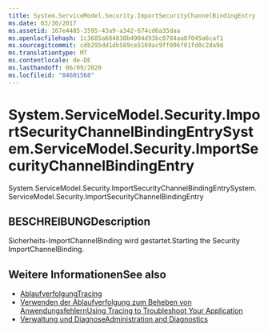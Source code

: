 ```yaml
---
title: System.ServiceModel.Security.ImportSecurityChannelBindingEntry
ms.date: 03/30/2017
ms.assetid: 167e4485-3595-43a9-a342-674cd6a35daa
ms.openlocfilehash: 1c3685a684838b4904d93bc0784aa8f045a6caf1
ms.sourcegitcommit: cdb295dd1db589ce5169ac9ff096f01fd0c2da9d
ms.translationtype: MT
ms.contentlocale: de-DE
ms.lasthandoff: 06/09/2020
ms.locfileid: "84601568"
---
```

# <a name="systemservicemodelsecurityimportsecuritychannelbindingentry"></a><span data-ttu-id="9dffd-102">System.ServiceModel.Security.ImportSecurityChannelBindingEntry</span><span class="sxs-lookup"><span data-stu-id="9dffd-102">System.ServiceModel.Security.ImportSecurityChannelBindingEntry</span></span>
<span data-ttu-id="9dffd-103">System.ServiceModel.Security.ImportSecurityChannelBindingEntry</span><span class="sxs-lookup"><span data-stu-id="9dffd-103">System.ServiceModel.Security.ImportSecurityChannelBindingEntry</span></span>  
  
## <a name="description"></a><span data-ttu-id="9dffd-104">BESCHREIBUNG</span><span class="sxs-lookup"><span data-stu-id="9dffd-104">Description</span></span>  
 <span data-ttu-id="9dffd-105">Sicherheits-ImportChannelBinding wird gestartet.</span><span class="sxs-lookup"><span data-stu-id="9dffd-105">Starting the Security ImportChannelBinding.</span></span>  
  
## <a name="see-also"></a><span data-ttu-id="9dffd-106">Weitere Informationen</span><span class="sxs-lookup"><span data-stu-id="9dffd-106">See also</span></span>

- [<span data-ttu-id="9dffd-107">Ablaufverfolgung</span><span class="sxs-lookup"><span data-stu-id="9dffd-107">Tracing</span></span>](index.md)
- [<span data-ttu-id="9dffd-108">Verwenden der Ablaufverfolgung zum Beheben von Anwendungsfehlern</span><span class="sxs-lookup"><span data-stu-id="9dffd-108">Using Tracing to Troubleshoot Your Application</span></span>](using-tracing-to-troubleshoot-your-application.md)
- [<span data-ttu-id="9dffd-109">Verwaltung und Diagnose</span><span class="sxs-lookup"><span data-stu-id="9dffd-109">Administration and Diagnostics</span></span>](../index.md)
